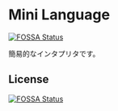 # Mini Language
[![FOSSA Status](https://app.fossa.io/api/projects/git%2Bgithub.com%2F0918nobita%2FminiLang.svg?type=shield)](https://app.fossa.io/projects/git%2Bgithub.com%2F0918nobita%2FminiLang?ref=badge_shield)


簡易的なインタプリタです。


## License
[![FOSSA Status](https://app.fossa.io/api/projects/git%2Bgithub.com%2F0918nobita%2FminiLang.svg?type=large)](https://app.fossa.io/projects/git%2Bgithub.com%2F0918nobita%2FminiLang?ref=badge_large)